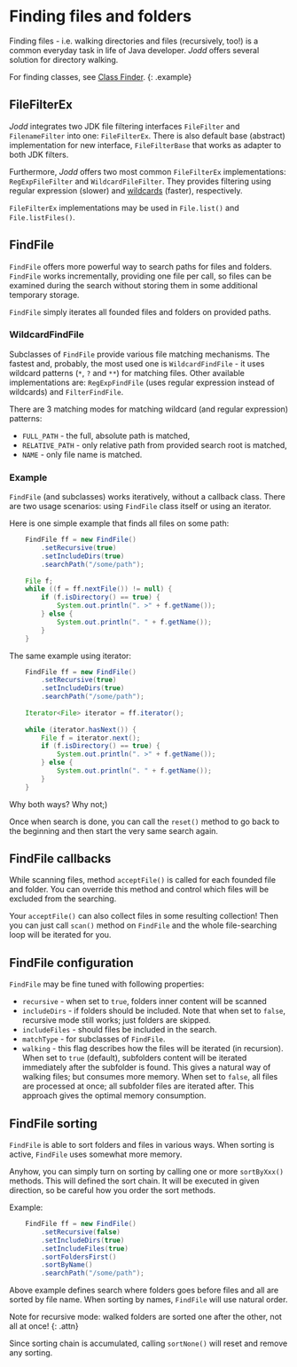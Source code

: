 # Finding files and folders

Finding files - i.e. walking directories and files (recursively, too!)
is a common everyday task in life of Java developer. *Jodd* offers
several solution for directory walking.

For finding classes, see [Class Finder](class-finder.html).
{: .example}

## FileFilterEx

*Jodd* integrates two JDK file filtering interfaces `FileFilter` and
`FilenameFilter` into one: `FileFilterEx`. There is also default base
(abstract) implementation for new interface, `FileFilterBase` that works
as adapter to both JDK filters.

Furthermore, *Jodd* offers two most common `FileFilterEx`
implementations: `RegExpFileFilter` and `WildcardFileFilter`. They
provides filtering using regular expression (slower) and
[wildcards](/doc/wildcard.html) (faster), respectively.

`FileFilterEx` implementations may be used in `File.list()` and
`File.listFiles()`.

## FindFile

`FindFile` offers more powerful way to search paths for files and
folders. `FindFile` works incrementally, providing one file per call, so
files can be examined during the search without storing them in some
additional temporary storage.

`FindFile` simply iterates all founded files and folders on provided
paths.

### WildcardFindFile

Subclasses of `FindFile` provide various file matching mechanisms. The
fastest and, probably, the most used one is `WildcardFindFile` - it uses
wildcard patterns (`*`, `?` and `**`) for matching files. Other
available implementations are: `RegExpFindFile` (uses regular expression
instead of wildcards) and `FilterFindFile`.

There are 3 matching modes for matching wildcard (and regular
expression) patterns:

* `FULL_PATH` - the full, absolute path is matched,
* `RELATIVE_PATH` - only relative path from provided search root is
  matched,
* `NAME` - only file name is matched.

### Example

`FindFile` (and subclasses) works iteratively, without a callback class.
There are two usage scenarios: using `FindFile` class itself or using an
iterator.

Here is one simple example that finds all files on some path:

~~~~~ java
    FindFile ff = new FindFile()
    	.setRecursive(true)
    	.setIncludeDirs(true)
    	.searchPath("/some/path");
    
    File f;
    while ((f = ff.nextFile()) != null) {
    	if (f.isDirectory() == true) {
    		System.out.println(". >" + f.getName());
    	} else {
    		System.out.println(". " + f.getName());
    	}
    }
~~~~~

The same example using iterator:

~~~~~ java    
    FindFile ff = new FindFile()
    	.setRecursive(true)
    	.setIncludeDirs(true)
    	.searchPath("/some/path");
    
    Iterator<File> iterator = ff.iterator();
    
    while (iterator.hasNext()) {
    	File f = iterator.next();
    	if (f.isDirectory() == true) {
    		System.out.println(". >" + f.getName());
    	} else {
    		System.out.println(". " + f.getName());
    	}
    }
~~~~~

Why both ways? Why not;)

Once when search is done, you can call the `reset()` method to go back
to the beginning and then start the very same search again.

## FindFile callbacks

While scanning files, method `acceptFile()` is called for each founded
file and folder. You can override this method and control which files
will be excluded from the searching.

Your `acceptFile()` can also collect files in some resulting collection!
Then you can just call `scan()` method on `FindFile` and the whole
file-searching loop will be iterated for you.

## FindFile configuration

`FindFile` may be fine tuned with following properties:

* `recursive` - when set to `true`, folders inner content will be
  scanned
* `includeDirs` - if folders should be included. Note that when set to
  `false`, recursive mode still works; just folders are skipped.
* `includeFiles` - should files be included in the search.
* `matchType` - for subclasses of `FindFile`.
* `walking` - this flag describes how the files will be iterated (in
  recursion). When set to `true` (default), subfolders content will be
  iterated immediately after the subfolder is found. This gives a
  natural way of walking files; but consumes more memory. When set to
  `false`, all files are processed at once; all subfolder files are
  iterated after. This approach gives the optimal memory consumption.

## FindFile sorting

`FindFile` is able to sort folders and files in various ways. When
sorting is active, `FindFile` uses somewhat more memory.

Anyhow, you can simply turn on sorting by calling one or more
`sortByXxx() `methods. This will defined the sort chain. It will be
executed in given direction, so be careful how you order the sort
methods.

Example:

~~~~~ java    
    FindFile ff = new FindFile()
    	.setRecursive(false)
    	.setIncludeDirs(true)
    	.setIncludeFiles(true)
    	.sortFoldersFirst()
    	.sortByName()
    	.searchPath("/some/path");
~~~~~

Above example defines search where folders goes before files and all are
sorted by file name. When sorting by names, `FindFile` will use natural
order.

Note for recursive mode: walked folders are sorted one after the other,
not all at once!
{: .attn}

Since sorting chain is accumulated, calling `sortNone()` will reset and
remove any sorting.
